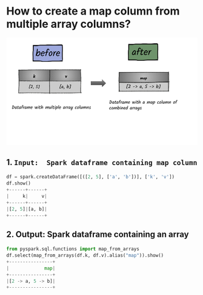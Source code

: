 # How to create a map column from multiple array columns?

![](../.gitbook/assets/2020_07_27_kleki-25-.png)

## 1.  `Input:  Spark dataframe containing map column`

```python
df = spark.createDataFrame([([2, 5], ['a', 'b'])], ['k', 'v'])
df.show()
+------+------+
|     k|     v|
+------+------+
|[2, 5]|[a, b]|
+------+------+
```

## 2.  Output: Spark dataframe containing an array

```python
from pyspark.sql.functions import map_from_arrays
df.select(map_from_arrays(df.k, df.v).alias("map")).show()
+----------------+
|             map|
+----------------+
|[2 -> a, 5 -> b]|
+----------------+
```

